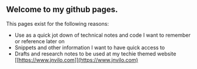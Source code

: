## Welcome to my github pages.

This pages exist for the following reasons:

- Use as a quick jot down of technical notes and code I want to remember or reference later on
- Snippets and other information I want to have quick access to 
- Drafts and research notes to be used at my techie themed website [[https://www.jnvilo.com]](https://www.jnvilo.com) 
